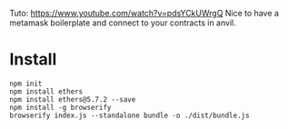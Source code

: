 Tuto: https://www.youtube.com/watch?v=pdsYCkUWrgQ
Nice to have a metamask boilerplate and connect to your contracts in anvil.

# Install
```
npm init
npm install ethers
npm install ethers@5.7.2 --save
npm install -g browserify
browserify index.js --standalone bundle -o ./dist/bundle.js
```
